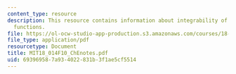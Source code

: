 ```yaml
---
content_type: resource
description: This resource contains information about integrability of bounded piecewise-monotonic
  functions.
file: https://ol-ocw-studio-app-production.s3.amazonaws.com/courses/18-014-calculus-with-theory-fall-2010/693969587a934022831b3f1ae5cf5514_MIT18_014F10_ChEnotes.pdf
file_type: application/pdf
resourcetype: Document
title: MIT18_014F10_ChEnotes.pdf
uid: 69396958-7a93-4022-831b-3f1ae5cf5514
---
```

